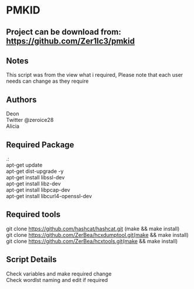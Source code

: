 PMKID
==========

Project can be download from: https://github.com/Zer1Ic3/pmkid
-----------------------------

Notes
-----
This script was from the view what i required, Please note that each user needs can change as they require

Authors
----------
Deon  
Twitter @zeroice28  
Alicia

Required Package
-----------------
.:  
apt-get update  
apt-get dist-upgrade -y  
apt-get install libssl-dev  
apt-get install libz-dev  
apt-get install libpcap-dev  
apt-get install libcurl4-openssl-dev  

Required tools
---------------
git clone https://github.com/hashcat/hashcat.git (make && make install)  
git clone https://github.com/ZerBea/hcxdumptool.git(make && make install)  
git clone https://github.com/ZerBea/hcxtools.git(make && make install)  

Script Details
---------------
Check variables and make required change  
Check wordlst naming and edit if required  
